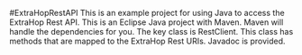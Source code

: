 #ExtraHopRestAPI
This is an example project for using Java to access the ExtraHop Rest API. This is an Eclipse Java project with Maven. Maven will handle the dependencies for you. The key class is RestClient. This class has methods that are mapped to the ExtraHop Rest URIs. Javadoc is provided.
